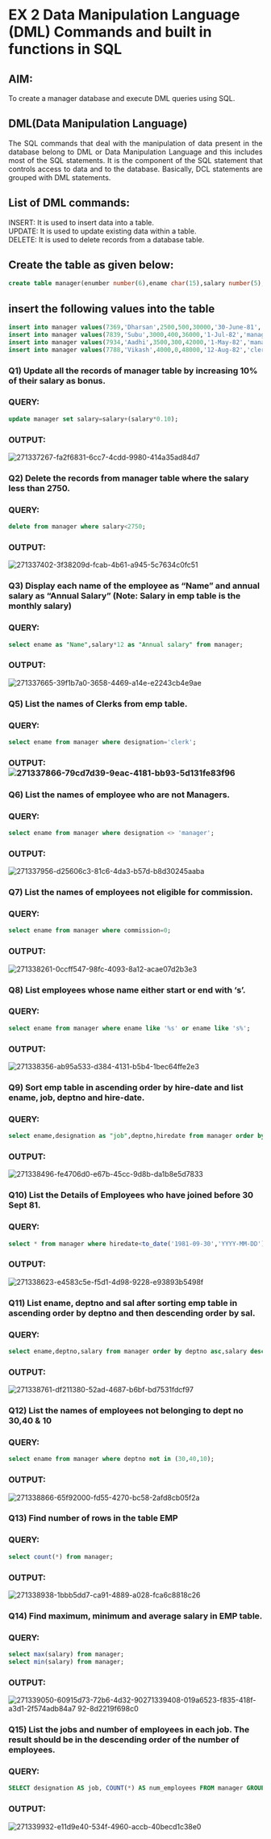 # EX 2 Data Manipulation Language (DML) Commands and built in functions in SQL
## AIM:
To create a manager database and execute DML queries using SQL.


## DML(Data Manipulation Language)
<div align="justify">
The SQL commands that deal with the manipulation of data present in the database belong to DML or Data Manipulation Language and this includes most of the SQL statements. It is the component of the SQL statement that controls access to data and to the database. Basically, DCL statements are grouped with DML statements.
</div>

## List of DML commands: 
<div align="justify">
INSERT: It is used to insert data into a table.<br>
UPDATE: It is used to update existing data within a table.<br>
DELETE: It is used to delete records from a database table.<br>
</div>

## Create the table as given below:
```sql
create table manager(enumber number(6),ename char(15),salary number(5),commission number(4),annualsalary number(7),Hiredate date,designation char(10),deptno number(2),reporting char(10));
```
## insert the following values into the table
```sql
insert into manager values(7369,'Dharsan',2500,500,30000,'30-June-81','clerk',10,'John');
insert into manager values(7839,'Subu',3000,400,36000,'1-Jul-82','manager',null,'James');
insert into manager values(7934,'Aadhi',3500,300,42000,'1-May-82','manager',30,NULL);
insert into manager values(7788,'Vikash',4000,0,48000,'12-Aug-82','clerk',50,'Bond');
```

### Q1) Update all the records of manager table by increasing 10% of their salary as bonus.

### QUERY:
```sql
update manager set salary=salary+(salary*0.10);
```

### OUTPUT:
![271337267-fa2f6831-6cc7-4cdd-9980-414a35ad84d7](https://github.com/sivabalan28/EX-2-Data-Manipulation-Language-DML-and-Data-Control-Language-DCL-Commands/assets/113497347/be98e0d0-ec28-4e01-be94-c2e5954ce3b2)

### Q2) Delete the records from manager table where the salary less than 2750.


### QUERY:
```sql
delete from manager where salary<2750;
```

### OUTPUT:
![271337402-3f38209d-fcab-4b61-a945-5c7634c0fc51](https://github.com/sivabalan28/EX-2-Data-Manipulation-Language-DML-and-Data-Control-Language-DCL-Commands/assets/113497347/c26db94d-f055-4b2d-98c2-3fe5a0cb0001)

### Q3) Display each name of the employee as “Name” and annual salary as “Annual Salary” (Note: Salary in emp table is the monthly salary)


### QUERY:
```sql
select ename as "Name",salary*12 as "Annual salary" from manager;
```

### OUTPUT:
![271337665-39f1b7a0-3658-4469-a14e-e2243cb4e9ae](https://github.com/sivabalan28/EX-2-Data-Manipulation-Language-DML-and-Data-Control-Language-DCL-Commands/assets/113497347/7ab35247-b2d5-4a3a-9bfb-6fd1c3bfc7cc)

### Q5)	List the names of Clerks from emp table.


### QUERY:
```sql
select ename from manager where designation='clerk';
```

### OUTPUT:![271337866-79cd7d39-9eac-4181-bb93-5d131fe83f96](https://github.com/sivabalan28/EX-2-Data-Manipulation-Language-DML-and-Data-Control-Language-DCL-Commands/assets/113497347/da9457f1-4f9d-4422-9eae-415b6b84e1a8)



### Q6)	List the names of employee who are not Managers.


### QUERY:
```sql
select ename from manager where designation <> 'manager';
```

### OUTPUT:
![271337956-d25606c3-81c6-4da3-b57d-b8d30245aaba](https://github.com/sivabalan28/EX-2-Data-Manipulation-Language-DML-and-Data-Control-Language-DCL-Commands/assets/113497347/9c01298c-6190-4df3-804f-33456337be92)


### Q7)	List the names of employees not eligible for commission.

### QUERY:
```sql
select ename from manager where commission=0;
```

### OUTPUT:
![271338261-0ccff547-98fc-4093-8a12-acae07d2b3e3](https://github.com/sivabalan28/EX-2-Data-Manipulation-Language-DML-and-Data-Control-Language-DCL-Commands/assets/113497347/ae9e9ee7-f253-4af1-8b27-4a01bc87a88d)


### Q8)	List employees whose name either start or end with ‘s’.


### QUERY:
```sql
select ename from manager where ename like '%s' or ename like 's%';
```

### OUTPUT:
![271338356-ab95a533-d384-4131-b5b4-1bec64ffe2e3](https://github.com/sivabalan28/EX-2-Data-Manipulation-Language-DML-and-Data-Control-Language-DCL-Commands/assets/113497347/53321633-80a9-4821-9adf-22998050ebe4)

### Q9) Sort emp table in ascending order by hire-date and list ename, job, deptno and hire-date.


### QUERY:
```sql
select ename,designation as "job",deptno,hiredate from manager order by hiredate asc;
```

### OUTPUT:
![271338496-fe4706d0-e67b-45cc-9d8b-da1b8e5d7833](https://github.com/sivabalan28/EX-2-Data-Manipulation-Language-DML-and-Data-Control-Language-DCL-Commands/assets/113497347/7d5e79a8-18a2-4dc5-a5b4-52aeface9f38)

### Q10) List the Details of Employees who have joined before 30 Sept 81.


### QUERY:
```sql
select * from manager where hiredate<to_date('1981-09-30','YYYY-MM-DD');
```

### OUTPUT:
![271338623-e4583c5e-f5d1-4d98-9228-e93893b5498f](https://github.com/sivabalan28/EX-2-Data-Manipulation-Language-DML-and-Data-Control-Language-DCL-Commands/assets/113497347/c12467c6-0219-4196-a4ef-8d2a22ec3b67)


### Q11)	List ename, deptno and sal after sorting emp table in ascending order by deptno and then descending order by sal.


### QUERY:
```sql
select ename,deptno,salary from manager order by deptno asc,salary desc;
```

### OUTPUT:
![271338761-df211380-52ad-4687-b6bf-bd7531fdcf97](https://github.com/sivabalan28/EX-2-Data-Manipulation-Language-DML-and-Data-Control-Language-DCL-Commands/assets/113497347/b50bdb60-5278-410a-a846-63a0047b6174)


### Q12) List the names of employees not belonging to dept no 30,40 & 10


### QUERY:
```sql
select ename from manager where deptno not in (30,40,10);
```

### OUTPUT:
![271338866-65f92000-fd55-4270-bc58-2afd8cb05f2a](https://github.com/sivabalan28/EX-2-Data-Manipulation-Language-DML-and-Data-Control-Language-DCL-Commands/assets/113497347/06c65c12-f6a4-4632-bbf0-720b81adeac2)

### Q13) Find number of rows in the table EMP

### QUERY:
```sql
select count(*) from manager;
```

### OUTPUT:
![271338938-1bbb5dd7-ca91-4889-a028-fca6c8818c26](https://github.com/sivabalan28/EX-2-Data-Manipulation-Language-DML-and-Data-Control-Language-DCL-Commands/assets/113497347/003257aa-6d71-4e4f-9496-e56994a17f12)


### Q14) Find maximum, minimum and average salary in EMP table.

### QUERY:
```sql
select max(salary) from manager;
select min(salary) from manager;
```

### OUTPUT:
![271339050-60915d73-72b6-4d32-90![271339408-019a6523-f835-418f-a3d1-2f574adb84a7](https://github.com/sivabalan28/EX-2-Data-Manipulation-Language-DML-and-Data-Control-Language-DCL-Commands/assets/113497347/5af8f9fa-02fe-4d26-bdad-579b28517c03)
92-8d2219f698c0](https://github.com/sivabalan28/EX-2-Data-Manipulation-Language-DML-and-Data-Control-Language-DCL-Commands/assets/113497347/f36fe9e4-c050-49e1-88b2-a3751f987ce5)


### Q15) List the jobs and number of employees in each job. The result should be in the descending order of the number of employees.

### QUERY:
```sql
SELECT designation AS job, COUNT(*) AS num_employees FROM manager GROUP BY designation ORDER BY num_employees DESC;
```

### OUTPUT:
![271339932-e11d9e40-534f-4960-accb-40becd1c38e0](https://github.com/sivabalan28/EX-2-Data-Manipulation-Language-DML-and-Data-Control-Language-DCL-Commands/assets/113497347/c61963c4-b972-45fa-8ddb-8d2c3299c839)
